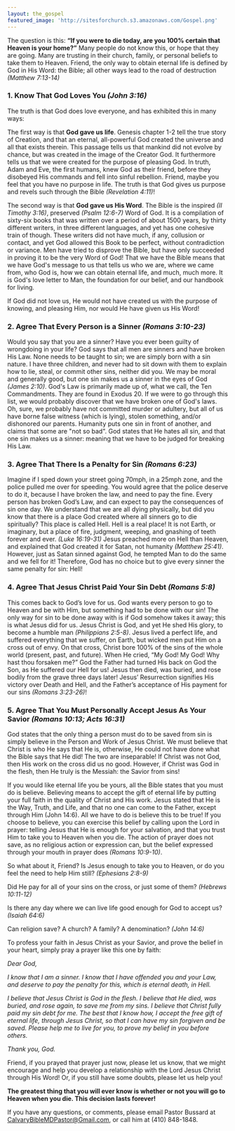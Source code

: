 ```yaml
---
layout: the_gospel
featured_image: 'http://sitesforchurch.s3.amazonaws.com/Gospel.png'
---
```


The question is this: **“If you were to die today, are you 100% certain that Heaven is your home?”** Many people do not know this, or hope that they are going. Many are trusting in their church, family, or personal beliefs to take them to Heaven. Friend, the only way to obtain eternal life is defined by God in His Word: the Bible; all other ways lead to the road of destruction *(Matthew 7:13-14)*

### 1. Know That God Loves You *(John 3:16)*

The truth is that God does love everyone, and has exhibited this in many ways:

The first way is that **God gave us life**. Genesis chapter 1-2 tell the true story of Creation, and that an eternal, all-powerful God created the universe and all that exists therein. This passage tells us that mankind did not evolve by chance, but was created in the image of the Creator God. It furthermore tells us that we were created for the purpose of pleasing God. In truth, Adam and Eve, the first humans, knew God as their friend, before they disobeyed His commands and fell into sinful rebellion. Friend, maybe you feel that you have no purpose in life. The truth is that God gives us purpose and revels such through the Bible *(Revelation 4:11)*!

The second way is that **God gave us His Word**. The Bible is the inspired *(II Timothy 3:16)*, preserved *(Psalm 12:6-7)* Word of God. It is a compilation of sixty-six books that was written over a period of about 1500 years, by thirty different writers, in three different languages, and yet has one cohesive train of though. These writers did not have much, if any, collusion or contact, and yet God allowed this Book to be perfect, without contradiction or variance. Men have tried to disprove the Bible, but have only succeeded in proving it to be the very Word of God! That we have the Bible means that we have God's message to us that tells us who we are, where we came from, who God is, how we can obtain eternal life, and much, much more. It is God's love letter to Man, the foundation for our belief, and our handbook for living.

If God did not love us, He would not have created us with the purpose of knowing, and pleasing Him, nor would He have given us His Word!

### 2. Agree That Every Person is a Sinner *(Romans 3:10-23)*

Would you say that you are a sinner? Have you ever been guilty of wrongdoing in your life? God says that all men are sinners and have broken His Law. None needs to be taught to sin; we are simply born with a sin nature. I have three children, and never had to sit down with them to explain how to lie, steal, or commit other sins, neither did you. We may be moral and generally good, but one sin makes us a sinner in the eyes of God *(James 2:10)*. God's Law is primarily made up of, what we call, the Ten Commandments. They are found in Exodus 20. If we were to go through this list, we would probably discover that we have broken one of God's laws. Oh, sure, we probably have not committed murder or adultery, but all of us have borne false witness (which is lying), stolen something, and/or dishonored our parents. Humanity puts one sin in front of another, and claims that some are "not so bad". God states that He hates all sin, and that one sin makes us a sinner: meaning that we have to be judged for breaking His Law.

### 3. Agree That There Is a Penalty for Sin *(Romans 6:23)*

Imagine if I sped down your street going 70mph, in a 25mph zone, and the police pulled me over for speeding. You would agree that the police deserve to do it, because I have broken the law, and need to pay the fine. Every person has broken God’s Law, and can expect to pay the consequences of sin one day. We understand that we are all dying physically, but did you know that there is a place God created where all sinners go to die spiritually? This place is called Hell. Hell is a real place! It is not Earth, or imaginary, but a place of fire, judgment, weeping, and gnashing of teeth forever and ever. *(Luke 16:19-31)* Jesus preached more on Hell than Heaven, and explained that God created it for Satan, not humanity *(Matthew 25:41)*. However, just as Satan sinned against God, he tempted Man to do the same and we fell for it! Therefore, God has no choice but to give every sinner the same penalty for sin: Hell!

### 4. Agree That Jesus Christ Paid Your Sin Debt *(Romans 5:8)*

This comes back to God’s love for us. God wants every person to go to Heaven and be with Him, but something had to be done with our sin! The only way for sin to be done away with is if God somehow takes it away; this is what Jesus did for us. Jesus Christ is God, and yet He shed His glory, to become a humble man *(Philippians 2:5-8)*. Jesus lived a perfect life, and suffered everything that we suffer, on Earth, but wicked men put Him on a cross out of envy. On that cross, Christ bore 100% of the sins of the whole world (present, past, and future). When He cried, “My God! My God! Why hast thou forsaken me?” God the Father had turned His back on God the Son, as He suffered our Hell for us! Jesus then died, was buried, and rose bodily from the grave three days later! Jesus’ Resurrection signifies His victory over Death and Hell, and the Father’s acceptance of His payment for our sins *(Romans 3:23-26)*!

### 5. Agree That You Must Personally Accept Jesus As Your Savior *(Romans 10:13; Acts 16:31)*

God states that the only thing a person must do to be saved from sin is simply believe in the Person and Work of Jesus Christ. We must believe that Christ is who He says that He is, otherwise, He could not have done what the Bible says that He did! The two are inseparable! If Christ was not God, then His work on the cross did us no good. However, if Christ was God in the flesh, then He truly is the Messiah: the Savior from sins!

If you would like eternal life you be yours, all the Bible states that you must do is believe. Believing means to accept the gift of eternal life by putting your full faith in the quality of Christ and His work. Jesus stated that He is the Way, Truth, and Life, and that no one can come to the Father, except through Him (John 14:6). All we have to do is believe this to be true! If you choose to believe, you can exercise this belief by calling upon the Lord in prayer: telling Jesus that He is enough for your salvation, and that you trust Him to take you to Heaven when you die. The action of prayer does not save, as no religious action or expression can, but the belief expressed through your mouth in prayer does *(Romans 10:9-10)*.

So what about it, Friend? Is Jesus enough to take you to Heaven, or do you feel the need to help Him still? *(Ephesians 2:8-9)*

Did He pay for all of your sins on the cross, or just some of them? *(Hebrews 10:11-12)*

Is there any day where we can live life good enough for God to accept us? *(Isaiah 64:6)*

Can religion save? A church? A family? A denomination? *(John 14:6)*

To profess your faith in Jesus Christ as your Savior, and prove the belief in your heart, simply pray a prayer like this one by faith:

*Dear God,*

*I know that I am a sinner. I know that I have offended you and your Law, and deserve to pay the penalty for this, which is eternal death, in Hell.* 
 
*I believe that Jesus Christ is God in the flesh. I believe that He died, was buried, and rose again, to save me from my sins. I believe that Christ fully paid my sin debt for me. The best that I know how, I accept the free gift of eternal life, through Jesus Christ, so that I can have my sin forgiven and be saved. Please help me to live for you, to prove my belief in you before others.* 
 
*Thank you, God.*

Friend, if you prayed that prayer just now, please let us know, that we might encourage and help you develop a relationship with the Lord Jesus Christ through His Word!
Or, if you still have some doubts, please let us help you!

**The greatest thing that you will ever know is whether or not you will go to Heaven when you die. This decision lasts forever!**

If you have any questions, or comments, please email Pastor Bussard at CalvaryBibleMDPastor@Gmail.com, or call him at (410) 848-1848.
